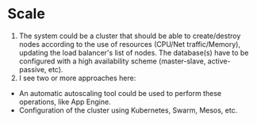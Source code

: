 # Scale

1. The system could be a cluster that should be able to create/destroy nodes according to the use of resources (CPU/Net traffic/Memory), updating the load balancer's list of nodes. The database(s) have to be configured with a high availability scheme (master-slave, active-passive, etc).
2. I see two or more approaches here:
 * An automatic autoscaling tool could be used to perform these operations, like App Engine.
 * Configuration of the cluster using Kubernetes, Swarm, Mesos, etc.